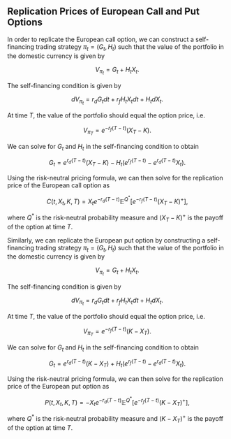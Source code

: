 

## Replication Prices of European Call and Put Options

In order to replicate the European call option, we can construct a self-financing trading strategy $\pi_t = (G_t, H_t)$ such that the value of the portfolio in the domestic currency is given by

$$V_{\pi_t} = G_t + H_tX_t.$$

The self-financing condition is given by

$$dV_{\pi_t} = r_dG_tdt + r_fH_tX_tdt + H_tdX_t.$$

At time $T$, the value of the portfolio should equal the option price, i.e.

$$V_{\pi_T} = e^{-r_f(T-t)}(X_T - K).$$

We can solve for $G_t$ and $H_t$ in the self-financing condition to obtain

$$G_t = e^{r_d(T-t)}(X_T - K) - H_t(e^{r_f(T-t)} - e^{r_d(T-t)}X_t).$$

Using the risk-neutral pricing formula, we can then solve for the replication price of the European call option as

$$C(t,X_t,K,T) = X_te^{-r_d(T-t)}\mathbb{E}^{Q^*}\left[e^{-r_f(T-t)}(X_T - K)^+\right],$$

where $Q^*$ is the risk-neutral probability measure and $(X_T - K)^+$ is the payoff of the option at time $T$.

Similarly, we can replicate the European put option by constructing a self-financing trading strategy $\pi_t = (G_t, H_t)$ such that the value of the portfolio in the domestic currency is given by

$$V_{\pi_t} = G_t + H_tX_t.$$

The self-financing condition is given by

$$dV_{\pi_t} = r_dG_tdt + r_fH_tX_tdt + H_tdX_t.$$

At time $T$, the value of the portfolio should equal the option price, i.e.

$$V_{\pi_T} = e^{-r_f(T-t)}(K - X_T).$$

We can solve for $G_t$ and $H_t$ in the self-financing condition to obtain

$$G_t = e^{r_d(T-t)}(K - X_T) + H_t(e^{r_f(T-t)} - e^{r_d(T-t)}X_t).$$

Using the risk-neutral pricing formula, we can then solve for the replication price of the European put option as

$$P(t,X_t,K,T) = -X_te^{-r_d(T-t)}\mathbb{E}^{Q^*}\left[e^{-r_f(T-t)}(K - X_T)^+\right],$$

where $Q^*$ is the risk-neutral probability measure and $(K - X_T)^+$ is the payoff of the option at time $T$.
